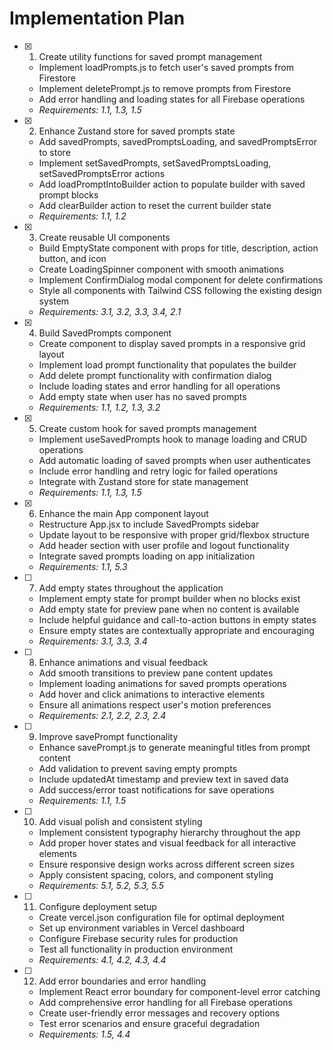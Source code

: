 # Implementation Plan

- [x] 1. Create utility functions for saved prompt management

  - Implement loadPrompts.js to fetch user's saved prompts from Firestore
  - Implement deletePrompt.js to remove prompts from Firestore
  - Add error handling and loading states for all Firebase operations
  - _Requirements: 1.1, 1.3, 1.5_

- [x] 2. Enhance Zustand store for saved prompts state

  - Add savedPrompts, savedPromptsLoading, and savedPromptsError to store
  - Implement setSavedPrompts, setSavedPromptsLoading, setSavedPromptsError actions
  - Add loadPromptIntoBuilder action to populate builder with saved prompt blocks
  - Add clearBuilder action to reset the current builder state
  - _Requirements: 1.1, 1.2_

- [x] 3. Create reusable UI components

  - Build EmptyState component with props for title, description, action button, and icon
  - Create LoadingSpinner component with smooth animations
  - Implement ConfirmDialog modal component for delete confirmations
  - Style all components with Tailwind CSS following the existing design system
  - _Requirements: 3.1, 3.2, 3.3, 3.4, 2.1_

- [x] 4. Build SavedPrompts component

  - Create component to display saved prompts in a responsive grid layout
  - Implement load prompt functionality that populates the builder
  - Add delete prompt functionality with confirmation dialog
  - Include loading states and error handling for all operations
  - Add empty state when user has no saved prompts
  - _Requirements: 1.1, 1.2, 1.3, 3.2_

- [x] 5. Create custom hook for saved prompts management

  - Implement useSavedPrompts hook to manage loading and CRUD operations
  - Add automatic loading of saved prompts when user authenticates
  - Include error handling and retry logic for failed operations
  - Integrate with Zustand store for state management
  - _Requirements: 1.1, 1.3, 1.5_

- [x] 6. Enhance the main App component layout

  - Restructure App.jsx to include SavedPrompts sidebar
  - Update layout to be responsive with proper grid/flexbox structure
  - Add header section with user profile and logout functionality
  - Integrate saved prompts loading on app initialization
  - _Requirements: 1.1, 5.3_

- [ ] 7. Add empty states throughout the application

  - Implement empty state for prompt builder when no blocks exist
  - Add empty state for preview pane when no content is available
  - Include helpful guidance and call-to-action buttons in empty states
  - Ensure empty states are contextually appropriate and encouraging
  - _Requirements: 3.1, 3.3, 3.4_

- [ ] 8. Enhance animations and visual feedback

  - Add smooth transitions to preview pane content updates
  - Implement loading animations for saved prompts operations
  - Add hover and click animations to interactive elements
  - Ensure all animations respect user's motion preferences
  - _Requirements: 2.1, 2.2, 2.3, 2.4_

- [ ] 9. Improve savePrompt functionality

  - Enhance savePrompt.js to generate meaningful titles from prompt content
  - Add validation to prevent saving empty prompts
  - Include updatedAt timestamp and preview text in saved data
  - Add success/error toast notifications for save operations
  - _Requirements: 1.1, 1.5_

- [ ] 10. Add visual polish and consistent styling

  - Implement consistent typography hierarchy throughout the app
  - Add proper hover states and visual feedback for all interactive elements
  - Ensure responsive design works across different screen sizes
  - Apply consistent spacing, colors, and component styling
  - _Requirements: 5.1, 5.2, 5.3, 5.5_

- [ ] 11. Configure deployment setup

  - Create vercel.json configuration file for optimal deployment
  - Set up environment variables in Vercel dashboard
  - Configure Firebase security rules for production
  - Test all functionality in production environment
  - _Requirements: 4.1, 4.2, 4.3, 4.4_

- [ ] 12. Add error boundaries and error handling
  - Implement React error boundary for component-level error catching
  - Add comprehensive error handling for all Firebase operations
  - Create user-friendly error messages and recovery options
  - Test error scenarios and ensure graceful degradation
  - _Requirements: 1.5, 4.4_
